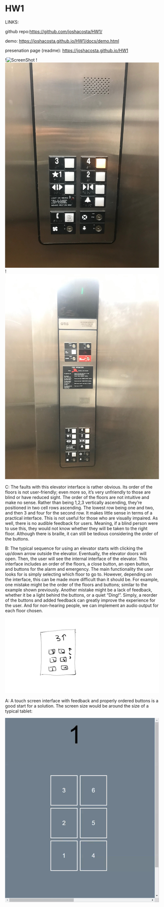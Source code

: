 # HW1


LINKS:

github repo:https://github.com/joshacosta/HW1/

demo: https://joshacosta.github.io/HW1/docs/demo.html

presenation page (readme): https://joshacosta.github.io/HW1


!![ScreenShot](https://github.com/joshacosta/HW1/blob/master/ElevatorGif.gif)
!![ScreenShot](https://github.com/joshacosta/HW1/blob/master/IMG_6991.JPG)
!![ScreenShot](https://github.com/joshacosta/HW1/blob/master/IMG_6992.JPG)

C:
The faults with this elevator interface is rather obvious. Its order of the floors is not user-friendly; even more so, it’s very unfriendly to those are blind or have reduced sight. The order of the floors are not intuitive and make no sense. Rather than being 1,2,3 vertically ascending, they’re positioned in two cell rows ascending. The lowest row being one and two, and then 3 and four for the second row. It makes little sense in terms of a practical interface. This is not useful for those who are visually impaired. As well, there is no audible feedback for users. Meaning, if a blind person were to use this, they would not know whether they will be taken to the right floor. Although there is braille, it can still be tedious considering the order of the buttons. 


B: 
 The typical sequence for using an elevator starts with clicking the up/down arrow outside the elevator. Eventually, the elevator doors will open. Then, the user will see the internal interface of the elevator. This interface includes an order of the floors, a close button, an open button, and buttons for the alarm and emergency. The main functionality the user looks for is simply selecting which floor to go to. However, depending on the interface, this can be made more difficult than it should be. For example, one mistake might be the order of the floors and buttons; similar to the example shown previously. Another mistake might be a lack of feedback, whether it be a light behind the buttons, or a quiet “Ding!”. Simply, a reorder of the buttons and added feedback can greatly improve the experience for the user. And for non-hearing people, we can implement an audio output for each floor chosen.
 
 
![alt text]( https://github.com/joshacosta/HW1/blob/master/Drawing.jpeg)







A: 
A touch screen interface with feedback and properly ordered buttons is a good start for a solution. The screen size would be around the size of a typical tablet: 

![ScreenShot](https://github.com/joshacosta/HW1/blob/master/HW1.Acosta.gif)





